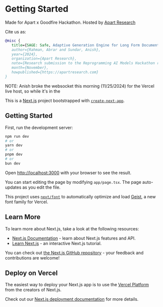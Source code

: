# Getting Started

Made for Apart x Goodfire Hackathon. Hosted by [Apart Research](https://www.apartresearch.com/project/sage-safe-adaptive-generation-engine-for-long-form-document-generation-in-collaborative-high-stakes-domains)

Cite us as:
```bibtex
@misc {
   title={SAGE: Safe, Adaptive Generation Engine for Long Form Document Generation in Collaborative, High Stakes Domains},
   author={Rahman, Abrar and Sundar, Anish},
   year={2024},
   organization={Apart Research},
   note={Research submission to the Reprogramming AI Models Hackathon research sprint hosted by Apart.},
   month={November},
   howpublished={https://apartresearch.com}
}
```


NOTE: Anish broke the websocket this morning (11/25/2024) for the Vercel live host, so while it's in the 

This is a [Next.js](https://nextjs.org) project bootstrapped with [`create-next-app`](https://nextjs.org/docs/app/api-reference/cli/create-next-app).

## Getting Started

First, run the development server:

```bash
npm run dev
# or
yarn dev
# or
pnpm dev
# or
bun dev
```

Open [http://localhost:3000](http://localhost:3000) with your browser to see the result.

You can start editing the page by modifying `app/page.tsx`. The page auto-updates as you edit the file.

This project uses [`next/font`](https://nextjs.org/docs/app/building-your-application/optimizing/fonts) to automatically optimize and load [Geist](https://vercel.com/font), a new font family for Vercel.

## Learn More

To learn more about Next.js, take a look at the following resources:

- [Next.js Documentation](https://nextjs.org/docs) - learn about Next.js features and API.
- [Learn Next.js](https://nextjs.org/learn) - an interactive Next.js tutorial.

You can check out [the Next.js GitHub repository](https://github.com/vercel/next.js) - your feedback and contributions are welcome!

## Deploy on Vercel

The easiest way to deploy your Next.js app is to use the [Vercel Platform](https://vercel.com/new?utm_medium=default-template&filter=next.js&utm_source=create-next-app&utm_campaign=create-next-app-readme) from the creators of Next.js.

Check out our [Next.js deployment documentation](https://nextjs.org/docs/app/building-your-application/deploying) for more details.
